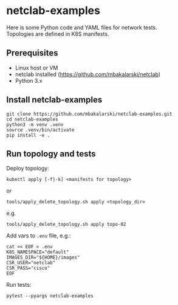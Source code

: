 # netclab-examples

Here is some Python code and YAML files for network tests.<br>
Topologies are defined in K8S manifests.

## Prerequisites
* Linux host or VM
* netclab installed (https://github.com/mbakalarski/netclab)
* Python 3.x

## Install netclab-examples
```
git clone https://github.com/mbakalarski/netclab-examples.git
cd netclab-examples
python3 -m venv .venv
source .venv/bin/activate
pip install -e .
```

## Run topology and tests
Deploy topology:
```
kubectl apply [-f|-k] <manifests for topology>
```
or
```
tools/apply_delete_topology.sh apply <topology_dir>
```
e.g.
```
tools/apply_delete_topology.sh apply topo-02
```

Add vars to ```.env``` file, e.g.:
```
cat << EOF > .env
K8S_NAMESPACE="default"
IMAGES_DIR="${HOME}/images"
CSR_USER="netclab"
CSR_PASS="cisco"
EOF
```

Run tests:
```
pytest --pyargs netclab-examples
```
